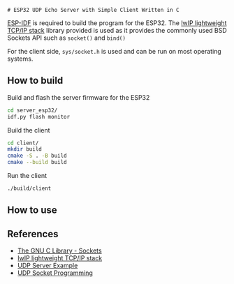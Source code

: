     # ESP32 UDP Echo Server with Simple Client Written in C

[ESP-IDF](https://docs.espressif.com/projects/esp-idf/en/stable/esp32/get-started/index.html#) is required to build the program for the ESP32. The [lwIP lightweight TCP/IP stack](https://docs.espressif.com/projects/esp-idf/en/stable/esp32/api-guides/lwip.html) library provided is used as it provides the commonly used BSD Sockets API such as `socket()` and `bind()`

For the client side, `sys/socket.h` is used and can be run on most operating systems.

## How to build
Build and flash the server firmware for the ESP32
```bash
cd server_esp32/
idf.py flash monitor
```
Build the client
```bash
cd client/
mkdir build
cmake -S . -B build
cmake --build build
```
Run the client 
```bash
./build/client
```

## How to use


## References
- [The GNU C Library - Sockets](https://ftp.gnu.org/old-gnu/Manuals/glibc-2.2.3/html_chapter/libc_16.html#SEC300)
- [lwIP lightweight TCP/IP stack](https://docs.espressif.com/projects/esp-idf/en/stable/esp32/api-guides/lwip.html)
- [UDP Server Example](https://github.com/espressif/esp-idf/tree/v5.3.1/examples/protocols/sockets/udp_server)
- [UDP Socket Programming](https://users.cs.jmu.edu/bernstdh/web/common/lectures/summary_unix_udp.php)
